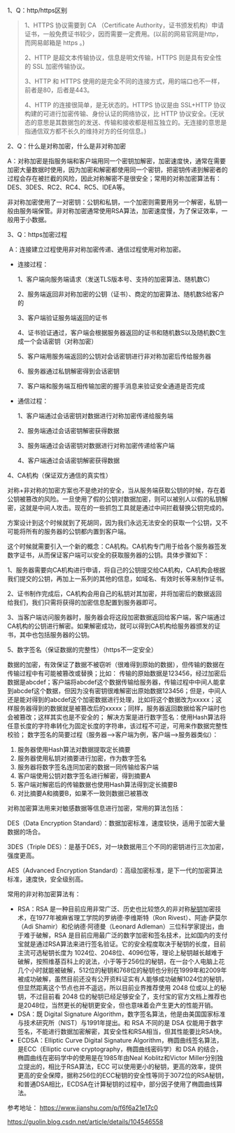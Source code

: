 1、Q：http/https区别

> 1、HTTPS  协议需要到 CA （Certificate Authority，证书颁发机构）申请证书，一般免费证书较少，因而需要一定费用。(以前的网易官网是http，而网易邮箱是 https 。)
>
> 2、HTTP 是超文本传输协议，信息是明文传输，HTTPS 则是具有安全性的 SSL 加密传输协议。
>
> 3、HTTP 和 HTTPS 使用的是完全不同的连接方式，用的端口也不一样，前者是80，后者是443。
>
> 4、HTTP 的连接很简单，是无状态的。HTTPS 协议是由 SSL+HTTP 协议构建的可进行加密传输、身份认证的网络协议，比 HTTP 协议安全。(无状态的意思是其数据包的发送、传输和接收都是相互独立的。无连接的意思是指通信双方都不长久的维持对方的任何信息。)



2、Q：什么是对称加密，什么是非对称加密

​      A：对称加密是指服务端和客户端用同一个密钥加解密，加密速度快，通常在需要加密大量数据时使用，因为加密和解密都使用同一个密钥，把密钥传递到解密者的过程会存在被拦截的风险，因此对称解密不是很安全；常用的对称加密算法有：DES、3DES、RC2、RC4、RC5、IDEA等。 

​           非对称加密使用了一对密钥：公钥和私钥，一个加密则需要用另一个解密，私钥一般由服务端保管。非对称加密通常使用RSA算法，加密速度慢，为了保证效率，一般用于小数据。

3、Q：https加密过程

​      A：连接建立过程使用非对称加密传递、通信过程使用对称加密。

- 连接过程：

  1、客户端向服务端请求（发送TLS版本号、支持的加密算法、随机数C）

  2、服务端返回非对称加密的公钥（证书）、商定的加密算法、随机数S给客户的

  3、客户端验证服务端返回的证书

  4、证书验证通过，客户端会根据服务器返回的证书和随机数S以及随机数C生成一个会话密钥（对称加密）

  5、客户端用服务端返回的公钥对会话密钥进行非对称加密后传给服务器

  6、服务器通过私钥解密得到会话密钥

  7、客户端和服务端互相传输加密的握手消息来验证安全通道是否完成

- 通信过程：

  1、客户端通过会话密钥对数据进行对称加密传递给服务端

  2、服务端通过会话密钥解密获得数据

  3、服务端通过会话密钥对数据进行对称加密传递给客户端

  4、客户端通过会话密钥解密获得数据

4、CA机构（保证双方通信的真实性）

​      对称+非对称的加密方案也不是绝对的安全，当从服务端获取公钥的时候，存在着公钥被篡改的风险。一旦使用了假的公钥对数据加密，则可以被别人以假的私钥解密，这就是中间人攻击。现在的一些抓包工具就是通过中间拦截替换公钥完成的。

​    方案设计到这个时候就到了死胡同，因为我们永远无法安全的获取一个公钥，又不可能将所有的服务器的公钥都内置到客户端。

   这个时候就需要引入一个新的概念：CA机构。CA机构专门用于给各个服务器签发数字证书，从而保证客户端可以安全的获取服务器的公钥。具体步骤如下：

​    1、服务器需要向CA机构进行申请，将自己的公钥提交给CA机构，CA机构会根据我们提交的公钥，再加上一系列的其他的信息，如域名、有效时长等来制作证书。            

​    2、证书制作完成后，CA机构会用自己的私钥对其加密，并将加密后的数据返回给我们，我们只需将获得的加密信息配置到服务器即可。

   3、当客户端访问服务器时，服务器会将这段加密数据返回给客户端，客户端通过CA机构的公钥进行解密。如果解密成功，就可以得到CA机构给服务器颁发的证书，其中也包括服务器的公钥。



5、数字签名（保证数据的完整性）（https不一定安全）

​     数据的加密，有效保证了数据不被窃听（很难得到原始的数据），但传输的数据在传输过程中有可能被篡改或替换；比如：
 传输的原始数据是123456，经过加密后数据是abcdef；客户端将abcdef这个数据传输给服务器，传输过程中中间人能拿到abcdef这个数据，但因为没有密钥很难解密出原始数据123456；但是，中间人还是能对得到的abcdef这个加密数据进行处理，比如将这个数据改为xxxxx；这样服务器得到的数据就是被篡改后的xxxxx；同样，服务器返回数据给客户端时也会被篡改；这样其实也是不安全的；
 解决方案是进行数字签名：使用Hash算法将任意长度的字符串转化为固定长度的字符串，该过程不可逆，可用来作数据完整性校验；
 数字签名的简要过程（服务器-->客户端为例，客户端-->服务器类似）：

1. 服务器使用Hash算法对数据提取定长摘要
2. 服务器使用私钥对摘要进行加密，作为数字签名
3. 服务器将数字签名连同加密的数据一同传输给客户端
4. 客户端使用公钥对数字签名进行解密，得到摘要A
5. 客户端对解密后的传输数据也使用Hash算法得到定长摘要B
6. 对比摘要A和摘要B，如果不一致则数据已被篡改



对称加密算法用来对敏感数据等信息进行加密，常用的算法包括：

DES（Data Encryption Standard）：数据加密标准，速度较快，适用于加密大量数据的场合。

3DES（Triple DES）：是基于DES，对一块数据用三个不同的密钥进行三次加密，强度更高。

AES（Advanced Encryption Standard）：高级加密标准，是下一代的加密算法标准，速度快，安全级别高。



常用的非对称加密算法有：

- RSA：RSA 是一种目前应用非常广泛、历史也比较悠久的非对称[秘钥](https://so.csdn.net/so/search?q=秘钥&spm=1001.2101.3001.7020)加密技术，在1977年被麻省理工学院的罗纳德·李维斯特（Ron Rivest）、阿迪·萨莫尔（Adi Shamir）和伦纳德·阿德曼（Leonard Adleman）三位科学家提出，由于难于破解，RSA 是目前应用最广泛的数字加密和签名技术，比如国内的支付宝就是通过RSA算法来进行签名验证。它的安全程度取决于秘钥的长度，目前主流可选秘钥长度为 1024位、2048位、4096位等，理论上秘钥越长越难于破解，按照维基百科上的说法，小于等于256位的秘钥，在一台个人电脑上花几个小时就能被破解，512位的秘钥和768位的秘钥也分别在1999年和2009年被成功破解，虽然目前还没有公开资料证实有人能够成功破解1024位的秘钥，但显然距离这个节点也并不遥远，所以目前业界推荐使用 2048 位或以上的秘钥，不过目前看 2048 位的秘钥已经足够安全了，支付宝的官方文档上推荐也是2048位，当然更长的秘钥更安全，但也意味着会产生更大的性能开销。
- DSA：既 Digital Signature Algorithm，数字签名算法，他是由美国国家标准与技术研究所（NIST）与1991年提出。和 RSA 不同的是 DSA 仅能用于数字签名，不能进行数据加密解密，其安全性和RSA相当，但其性能要比RSA快。
- ECDSA：Elliptic Curve Digital Signature Algorithm，椭圆曲线签名算法，是ECC（Elliptic curve cryptography，椭圆曲线密码学）和 DSA 的结合，椭圆曲线在密码学中的使用是在1985年由Neal Koblitz和Victor Miller分别独立提出的，相比于RSA算法，ECC 可以使用更小的秘钥，更高的效率，提供更高的安全保障，据称256位的ECC秘钥的安全性等同于3072位的RSA秘钥，和普通DSA相比，ECDSA在计算秘钥的过程中，部分因子使用了椭圆曲线算法。

参考地址：
https://www.jianshu.com/p/f6f6a21e17c0

https://guolin.blog.csdn.net/article/details/104546558